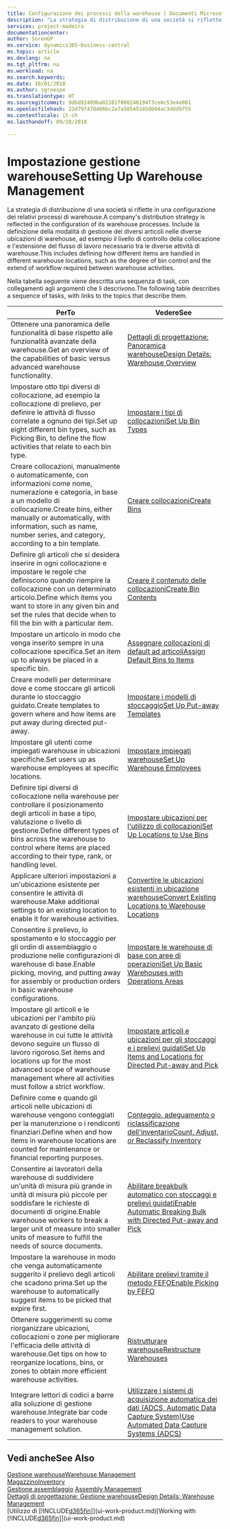 ```yaml
---
title: Configurazione dei processi della warehouse | Documenti Microsoft
description: "La strategia di distribuzione di una società si riflette in una configurazione dei relativi processi di warehouse. Include la definizione della modalità di gestione dei diversi articoli nelle diverse ubicazioni di warehouse, ad esempio il livello di controllo della collocazione e l'estensione del flusso di lavoro necessario tra le diverse attività di warehouse."
services: project-madeira
documentationcenter: 
author: SorenGP
ms.service: dynamics365-business-central
ms.topic: article
ms.devlang: na
ms.tgt_pltfrm: na
ms.workload: na
ms.search.keywords: 
ms.date: 10/01/2018
ms.author: sgroespe
ms.translationtype: HT
ms.sourcegitcommit: 9dbd92409ba02281f008246194f3ce0c53e4e001
ms.openlocfilehash: 22d79f478486bc2a7a58545345d604ac3ddd9755
ms.contentlocale: it-ch
ms.lasthandoff: 09/28/2018

---
```

# <a name="setting-up-warehouse-management"></a><span data-ttu-id="eed48-104">Impostazione gestione warehouse</span><span class="sxs-lookup"><span data-stu-id="eed48-104">Setting Up Warehouse Management</span></span>
<span data-ttu-id="eed48-105">La strategia di distribuzione di una società si riflette in una configurazione dei relativi processi di warehouse.</span><span class="sxs-lookup"><span data-stu-id="eed48-105">A company's distribution strategy is reflected in the configuration of its warehouse processes.</span></span> <span data-ttu-id="eed48-106">Include la definizione della modalità di gestione dei diversi articoli nelle diverse ubicazioni di warehouse, ad esempio il livello di controllo della collocazione e l'estensione del flusso di lavoro necessario tra le diverse attività di warehouse.</span><span class="sxs-lookup"><span data-stu-id="eed48-106">This includes defining how different items are handled in different warehouse locations, such as the degree of bin control and the extend of workflow required between warehouse activities.</span></span>  

 <span data-ttu-id="eed48-107">Nella tabella seguente viene descritta una sequenza di task, con collegamenti agli argomenti che li descrivono.</span><span class="sxs-lookup"><span data-stu-id="eed48-107">The following table describes a sequence of tasks, with links to the topics that describe them.</span></span>   

|<span data-ttu-id="eed48-108">**Per**</span><span class="sxs-lookup"><span data-stu-id="eed48-108">**To**</span></span>|<span data-ttu-id="eed48-109">**Vedere**</span><span class="sxs-lookup"><span data-stu-id="eed48-109">**See**</span></span>|  
|------------|-------------|  
|<span data-ttu-id="eed48-110">Ottenere una panoramica delle funzionalità di base rispetto alle funzionalità avanzate della warehouse.</span><span class="sxs-lookup"><span data-stu-id="eed48-110">Get an overview of the capabilities of basic versus advanced warehouse functionality.</span></span>|[<span data-ttu-id="eed48-111">Dettagli di progettazione: Panoramica warehouse</span><span class="sxs-lookup"><span data-stu-id="eed48-111">Design Details: Warehouse Overview</span></span>](design-details-warehouse-overview.md)|  
|<span data-ttu-id="eed48-112">Impostare otto tipi diversi di collocazione, ad esempio la collocazione di prelievo, per definire le attività di flusso correlate a ognuno dei tipi.</span><span class="sxs-lookup"><span data-stu-id="eed48-112">Set up eight different bin types, such as Picking Bin, to define the flow activities that relate to each bin type.</span></span>|[<span data-ttu-id="eed48-113">Impostare i tipi di collocazioni</span><span class="sxs-lookup"><span data-stu-id="eed48-113">Set Up Bin Types</span></span>](warehouse-how-to-set-up-bin-types.md)|  
|<span data-ttu-id="eed48-114">Creare collocazioni, manualmente o automaticamente, con informazioni come nome, numerazione e categoria, in base a un modello di collocazione.</span><span class="sxs-lookup"><span data-stu-id="eed48-114">Create bins, either manually or automatically, with information, such as name, number series, and category, according to a bin template.</span></span>|[<span data-ttu-id="eed48-115">Creare collocazioni</span><span class="sxs-lookup"><span data-stu-id="eed48-115">Create Bins</span></span>](warehouse-how-to-create-individual-bins.md)|  
|<span data-ttu-id="eed48-116">Definire gli articoli che si desidera inserire in ogni collocazione e impostare le regole che definiscono quando riempire la collocazione con un determinato articolo.</span><span class="sxs-lookup"><span data-stu-id="eed48-116">Define which items you want to store in any given bin and set the rules that decide when to fill the bin with a particular item.</span></span>|[<span data-ttu-id="eed48-117">Creare il contenuto delle collocazioni</span><span class="sxs-lookup"><span data-stu-id="eed48-117">Create Bin Contents</span></span>](warehouse-how-to-set-up-bin-contents.md)|  
|<span data-ttu-id="eed48-118">Impostare un articolo in modo che venga inserito sempre in una collocazione specifica.</span><span class="sxs-lookup"><span data-stu-id="eed48-118">Set an item up to always be placed in a specific bin.</span></span>|[<span data-ttu-id="eed48-119">Assegnare collocazioni di default ad articoli</span><span class="sxs-lookup"><span data-stu-id="eed48-119">Assign Default Bins to Items</span></span>](warehouse-how-to-assign-default-bins-to-items.md)|
|<span data-ttu-id="eed48-120">Creare modelli per determinare dove e come stoccare gli articoli durante lo stoccaggio guidato.</span><span class="sxs-lookup"><span data-stu-id="eed48-120">Create templates to govern where and how items are put away during directed put-away.</span></span>|[<span data-ttu-id="eed48-121">Impostare i modelli di stoccaggio</span><span class="sxs-lookup"><span data-stu-id="eed48-121">Set Up Put-away Templates</span></span>](warehouse-how-to-set-up-put-away-templates.md)|
|<span data-ttu-id="eed48-122">Impostare gli utenti come impiegati warehouse in ubicazioni specifiche.</span><span class="sxs-lookup"><span data-stu-id="eed48-122">Set users up as warehouse employees at specific locations.</span></span>|[<span data-ttu-id="eed48-123">Impostare impiegati warehouse</span><span class="sxs-lookup"><span data-stu-id="eed48-123">Set Up Warehouse Employees</span></span>](warehouse-how-to-set-up-warehouse-employees.md)|
|<span data-ttu-id="eed48-124">Definire tipi diversi di collocazione nella warehouse per controllare il posizionamento degli articoli in base a tipo, valutazione o livello di gestione.</span><span class="sxs-lookup"><span data-stu-id="eed48-124">Define different types of bins across the warehouse to control where items are placed according to their type, rank, or handling level.</span></span>|[<span data-ttu-id="eed48-125">Impostare ubicazioni per l'utilizzo di collocazioni</span><span class="sxs-lookup"><span data-stu-id="eed48-125">Set Up Locations to Use Bins</span></span>](warehouse-how-to-set-up-locations-to-use-bins.md)|
|<span data-ttu-id="eed48-126">Applicare ulteriori impostazioni a un'ubicazione esistente per consentire le attività di warehouse.</span><span class="sxs-lookup"><span data-stu-id="eed48-126">Make additional settings to an existing location to enable it for warehouse activities.</span></span>|[<span data-ttu-id="eed48-127">Convertire le ubicazioni esistenti in ubicazione warehouse</span><span class="sxs-lookup"><span data-stu-id="eed48-127">Convert Existing Locations to Warehouse Locations</span></span>](warehouse-how-to-convert-existing-locations-to-warehouse-locations.md)|
|<span data-ttu-id="eed48-128">Consentire il prelievo, lo spostamento e lo stoccaggio per gli ordin di assemblaggio o produzione nelle configurazioni di warehouse di base.</span><span class="sxs-lookup"><span data-stu-id="eed48-128">Enable picking, moving, and putting away for assembly or production orders in basic warehouse configurations.</span></span>|[<span data-ttu-id="eed48-129">Impostare le warehouse di base con aree di operazioni</span><span class="sxs-lookup"><span data-stu-id="eed48-129">Set Up Basic Warehouses with Operations Areas</span></span>](warehouse-how-to-set-up-basic-warehouses-with-operations-areas.md)|  
|<span data-ttu-id="eed48-130">Impostare gli articoli e le ubicazioni per l'ambito più avanzato di gestione della warehouse in cui tutte le attività devono seguire un flusso di lavoro rigoroso.</span><span class="sxs-lookup"><span data-stu-id="eed48-130">Set items and locations up for the most advanced scope of warehouse management where all activities must follow a strict workflow.</span></span>|[<span data-ttu-id="eed48-131">Impostare articoli e ubicazioni per gli stoccaggi e i prelievi guidati</span><span class="sxs-lookup"><span data-stu-id="eed48-131">Set Up Items and Locations for Directed Put-away and Pick</span></span>](warehouse-how-to-set-up-items-for-directed-put-away-and-pick.md)|  
|<span data-ttu-id="eed48-132">Definire come e quando gli articoli nelle ubicazioni di warehouse vengono conteggiati per la manutenzione o i rendiconti finanziari.</span><span class="sxs-lookup"><span data-stu-id="eed48-132">Define when and how items in warehouse locations are counted for maintenance or financial reporting purposes.</span></span>|[<span data-ttu-id="eed48-133">Conteggio, adeguamento o riclassificazione dell'inventario</span><span class="sxs-lookup"><span data-stu-id="eed48-133">Count, Adjust, or Reclassify Inventory</span></span>](inventory-how-count-adjust-reclassify.md)|
|<span data-ttu-id="eed48-134">Consentire ai lavoratori della warehouse di suddividere un'unità di misura più grande in unità di misura più piccole per soddisfare le richieste di documenti di origine.</span><span class="sxs-lookup"><span data-stu-id="eed48-134">Enable warehouse workers to break a larger unit of measure into smaller units of measure to fulfill the needs of source documents.</span></span>|[<span data-ttu-id="eed48-135">Abilitare breakbulk automatico con stoccaggi e prelievi guidati</span><span class="sxs-lookup"><span data-stu-id="eed48-135">Enable Automatic Breaking Bulk with Directed Put-away and Pick</span></span>](warehouse-enable-automatic-breaking-bulk-with-directed-put-away-and-pick.md)|  
|<span data-ttu-id="eed48-136">Impostare la warehouse in modo che venga automaticamente suggerito il prelievo degli articoli che scadono prima.</span><span class="sxs-lookup"><span data-stu-id="eed48-136">Set up the warehouse to automatically suggest items to be picked that expire first.</span></span>|[<span data-ttu-id="eed48-137">Abilitare prelievi tramite il metodo FEFO</span><span class="sxs-lookup"><span data-stu-id="eed48-137">Enable Picking by FEFO</span></span>](warehouse-picking-by-fefo.md)|
|<span data-ttu-id="eed48-138">Ottenere suggerimenti su come riorganizzare ubicazioni, collocazioni o zone per migliorare l'efficacia delle attività di warehouse.</span><span class="sxs-lookup"><span data-stu-id="eed48-138">Get tips on how to reorganize locations, bins, or zones to obtain more efficient warehouse activities.</span></span>|[<span data-ttu-id="eed48-139">Ristrutturare warehouse</span><span class="sxs-lookup"><span data-stu-id="eed48-139">Restructure Warehouses</span></span>](warehouse-how-to-restructure-warehouses.md)|
|<span data-ttu-id="eed48-140">Integrare lettori di codici a barre alla soluzione di gestione warehouse.</span><span class="sxs-lookup"><span data-stu-id="eed48-140">Integrate bar code readers to your warehouse management solution.</span></span>|[<span data-ttu-id="eed48-141">Utilizzare i sistemi di acquisizione automatica dei dati (ADCS, Automatic Data Capture System)</span><span class="sxs-lookup"><span data-stu-id="eed48-141">Use Automated Data Capture Systems (ADCS)</span></span>](warehouse-use-automated-data-capture-systems-adcs.md)|

## <a name="see-also"></a><span data-ttu-id="eed48-142">Vedi anche</span><span class="sxs-lookup"><span data-stu-id="eed48-142">See Also</span></span>  
[<span data-ttu-id="eed48-143">Gestione warehouse</span><span class="sxs-lookup"><span data-stu-id="eed48-143">Warehouse Management</span></span>](warehouse-manage-warehouse.md)  
[<span data-ttu-id="eed48-144">Magazzino</span><span class="sxs-lookup"><span data-stu-id="eed48-144">Inventory</span></span>](inventory-manage-inventory.md)  
<span data-ttu-id="eed48-145">[Gestione assemblaggio](assembly-assemble-items.md)  </span><span class="sxs-lookup"><span data-stu-id="eed48-145">[Assembly Management](assembly-assemble-items.md)  </span></span>  
[<span data-ttu-id="eed48-146">Dettagli di progettazione: Gestione warehouse</span><span class="sxs-lookup"><span data-stu-id="eed48-146">Design Details: Warehouse Management</span></span>](design-details-warehouse-management.md)  
<span data-ttu-id="eed48-147">[Utilizzo di [!INCLUDE[d365fin](includes/d365fin_md.md)]](ui-work-product.md)</span><span class="sxs-lookup"><span data-stu-id="eed48-147">[Working with [!INCLUDE[d365fin](includes/d365fin_md.md)]](ui-work-product.md)</span></span>

